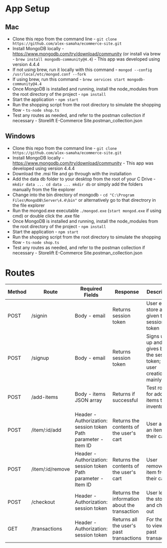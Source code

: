 # App Setup
## Mac
* Clone this repo from the command line - `git clone https://github.com/alex-samaha/ecommerce-site.git`
* Install MongoDB locally - https://www.mongodb.com/try/download/community (or install via brew - `brew install mongodb-community@4.4`) - This app was developed using version 4.4.4
* If not using brew, run it locally with this command - `mongod --config /usr/local/etc/mongod.conf --fork`
* If using brew, run this command - `brew services start mongodb-community@4.4`
* Once MongoDB is installed and running, install the node_modules from the root directory of the project - `npm install`
* Start the application - `npm start`
* Run the shopping script from the root directory to simulate the shopping flow - `ts-node shop.ts`
* Test any routes as needed, and refer to the postman collection if necessary - Storelift E-Commerce Site.postman_collection.json
## Windows
* Clone this repo from the command line - `git clone https://github.com/alex-samaha/ecommerce-site.git`
* Install MongoDB locally - https://www.mongodb.com/try/download/community - This app was developed using version 4.4.4
* Download the .msi file and go through with the installation
* Add the data db folder to your desktop from the root of your C Drive - `mkdir data ... cd data ... mkdir db` or simply add the folders manually from the file explorer
* Change into the bin directory of mongodb - `cd "C:\Program Files\MongoDB\Server\4.4\bin"` or alternatively go to that directrory in the file explorer
* Run the mongod.exe executable `./mongod.exe` (`start mongod.exe` if using cmd) or double click the .exe file
* Once MongoDB is installed and running, install the node_modules from the root directory of the project - `npm install`
* Start the application - `npm start`
* Run the shopping script from the root directory to simulate the shopping flow - `ts-node shop.ts`
* Test any routes as needed, and refer to the postman collection if necessary - Storelift E-Commerce Site.postman_collection.json


# Routes
| Method | Route            | Required Fields                                                | Response                                      | Description                                                              |
|--------|------------------|----------------------------------------------------------------|-----------------------------------------------|--------------------------------------------------------------------------|
| POST   | /signin          | Body - email                                                   | Returns session token                         | User enters store and is given the session token                         |
| POST   | /signup          | Body - email                                                   | Returns session token                         | Signs user up and gives back the session token; for user creation mainly |
| POST   | /add-items       | Body - items JSON array                                        | Returns if successful                         | Test route for adding items to the inventory                             |
| POST   | /item/:id/add    | Header - Authorization: session token <br/> Path parameter - Item ID | Returns the contents of the user's cart       | User adds an item to their cart                                          |
| POST   | /item/:id/remove | Header - Authorization: session token <br/> Path parameter - Item ID | Returns the contents of the user's cart       | User removes an item from their cart                                     |
| POST   | /checkout        | Header - Authorization: session token                          | Returns the information about the transaction | User leaves the store and checks out                                     |
| GET    | /transactions    | Header - Authorization: session token                          | Returns all the user's past transactions      | For the user to view their past transactions                             |
